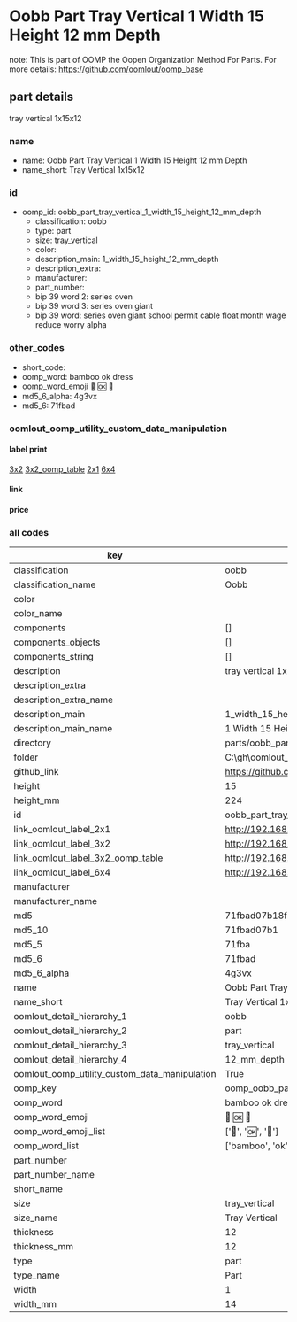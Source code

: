 # Oobb Part Tray Vertical 1 Width 15 Height 12 mm Depth  

note: This is part of OOMP the Oopen Organization Method For Parts. For more details: https://github.com/oomlout/oomp_base

##  part details
  



tray vertical 1x15x12



### name
* name: Oobb Part Tray Vertical 1 Width 15 Height 12 mm Depth
* name_short: Tray Vertical 1x15x12 
### id
* oomp_id: oobb_part_tray_vertical_1_width_15_height_12_mm_depth
  * classification: oobb
  * type: part
  * size: tray_vertical
  * color: 
  * description_main: 1_width_15_height_12_mm_depth
  * description_extra: 
  * manufacturer: 
  * part_number: 
  * bip 39 word 2: series oven
  * bip 39 word 3: series oven giant
  * bip 39 word: series oven giant school permit cable float month wage reduce worry alpha

### other_codes
* short_code: 
* oomp_word: bamboo ok dress
* oomp_word_emoji :bamboo: :ok: :dress:
* md5_6_alpha: 4g3vx
* md5_6: 71fbad






### oomlout_oomp_utility_custom_data_manipulation
#### label print
[3x2](http://192.168.1.245:1112/?label=oomp%204g3vx)
[3x2_oomp_table](http://192.168.1.108:1112/?label=oomp%204g3vx)
[2x1](http://192.168.1.242:1112/?label=oomp%204g3vx)
[6x4](http://192.168.1.55:1112/?label=oomp%204g3vx)    

#### link

                              

#### price







### all codes 
| key | value |  
| --- | --- |  
| classification | oobb |  
| classification_name | Oobb |  
| color |  |  
| color_name |  |  
| components | [] |  
| components_objects | [] |  
| components_string | [] |  
| description | tray vertical 1x15x12 |  
| description_extra |  |  
| description_extra_name |  |  
| description_main | 1_width_15_height_12_mm_depth |  
| description_main_name | 1 Width 15 Height 12 mm Depth |  
| directory | parts/oobb_part_tray_vertical_1_width_15_height_12_mm_depth |  
| folder | C:\gh\oomlout_oobb_version_4_generated_parts\parts\oobb_part_tray_vertical_1_width_15_height_12_mm_depth |  
| github_link | https://github.com/oomlout/oomlout_oomp_part_src/tree/main/parts/oobb_part_tray_vertical_1_width_15_height_12_mm_depth |  
| height | 15 |  
| height_mm | 224 |  
| id | oobb_part_tray_vertical_1_width_15_height_12_mm_depth |  
| link_oomlout_label_2x1 | http://192.168.1.242:1112/?label=oomp%204g3vx |  
| link_oomlout_label_3x2 | http://192.168.1.245:1112/?label=oomp%204g3vx |  
| link_oomlout_label_3x2_oomp_table | http://192.168.1.108:1112/?label=oomp%204g3vx |  
| link_oomlout_label_6x4 | http://192.168.1.55:1112/?label=oomp%204g3vx |  
| manufacturer |  |  
| manufacturer_name |  |  
| md5 | 71fbad07b18f6b247fd19c0cc3677620 |  
| md5_10 | 71fbad07b1 |  
| md5_5 | 71fba |  
| md5_6 | 71fbad |  
| md5_6_alpha | 4g3vx |  
| name | Oobb Part Tray Vertical 1 Width 15 Height 12 mm Depth |  
| name_short | Tray Vertical 1x15x12  |  
| oomlout_detail_hierarchy_1 | oobb |  
| oomlout_detail_hierarchy_2 | part |  
| oomlout_detail_hierarchy_3 | tray_vertical |  
| oomlout_detail_hierarchy_4 | 12_mm_depth |  
| oomlout_oomp_utility_custom_data_manipulation | True |  
| oomp_key | oomp_oobb_part_tray_vertical_1_width_15_height_12_mm_depth |  
| oomp_word | bamboo ok dress |  
| oomp_word_emoji | :bamboo: :ok: :dress: |  
| oomp_word_emoji_list | [':bamboo:', ':ok:', ':dress:'] |  
| oomp_word_list | ['bamboo', 'ok', 'dress'] |  
| part_number |  |  
| part_number_name |  |  
| short_name |  |  
| size | tray_vertical |  
| size_name | Tray Vertical |  
| thickness | 12 |  
| thickness_mm | 12 |  
| type | part |  
| type_name | Part |  
| width | 1 |  
| width_mm | 14 |  
